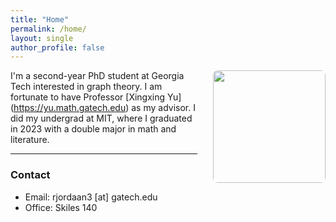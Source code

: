 ```yaml
---
title: "Home"
permalink: /home/
layout: single
author_profile: false
---
```


<img src="/images/pic.png" width="180px" style="float: right; margin-left: 25px; margin-bottom: 15px; border-radius: 8px;" />

I'm a second-year PhD student at Georgia Tech interested in graph theory. I am fortunate to have Professor [Xingxing Yu] (https://yu.math.gatech.edu) as my advisor. I did my undergrad at MIT, where I graduated in 2023 with a double major in math and literature. 

---


### Contact

- Email: rjordaan3 \[at\] gatech.edu
- Office: Skiles 140
